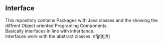## Interface
This repository contains
Packages with Java classes and the showing the diffrent Object oriented Programing Components.<br />
Basically interfaces in line with inheritance. <br />
Interfaces work with the abstract classes.
nfjjfjfjjffj
